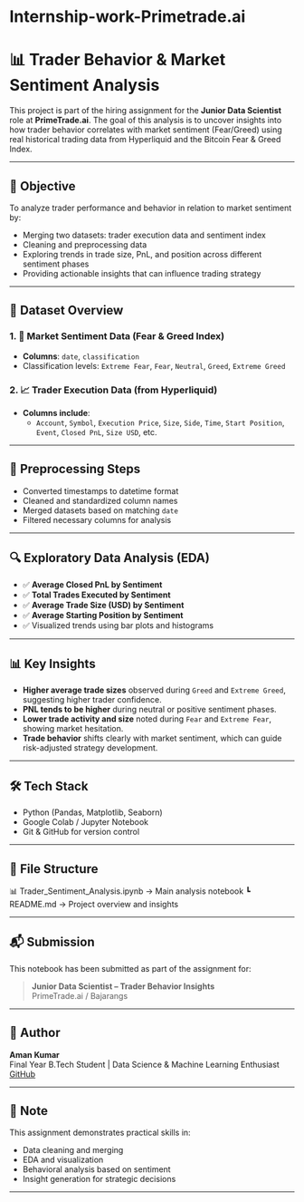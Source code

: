 # Internship-work-Primetrade.ai

# 📊 Trader Behavior & Market Sentiment Analysis

This project is part of the hiring assignment for the **Junior Data Scientist** role at **PrimeTrade.ai**. The goal of this analysis is to uncover insights into how trader behavior correlates with market sentiment (Fear/Greed) using real historical trading data from Hyperliquid and the Bitcoin Fear & Greed Index.

---

## 🚀 Objective

To analyze trader performance and behavior in relation to market sentiment by:
- Merging two datasets: trader execution data and sentiment index
- Cleaning and preprocessing data
- Exploring trends in trade size, PnL, and position across different sentiment phases
- Providing actionable insights that can influence trading strategy

---

## 📁 Dataset Overview

### 1. 🧾 Market Sentiment Data (Fear & Greed Index)
- **Columns**: `date`, `classification`
- Classification levels: `Extreme Fear`, `Fear`, `Neutral`, `Greed`, `Extreme Greed`

### 2. 📈 Trader Execution Data (from Hyperliquid)
- **Columns include**:
  - `Account`, `Symbol`, `Execution Price`, `Size`, `Side`, `Time`, `Start Position`, `Event`, `Closed PnL`, `Size USD`, etc.

---

## 🧼 Preprocessing Steps

- Converted timestamps to datetime format
- Cleaned and standardized column names
- Merged datasets based on matching `date`
- Filtered necessary columns for analysis

---

## 🔍 Exploratory Data Analysis (EDA)

- ✅ **Average Closed PnL by Sentiment**
- ✅ **Total Trades Executed by Sentiment**
- ✅ **Average Trade Size (USD) by Sentiment**
- ✅ **Average Starting Position by Sentiment**
- ✅ Visualized trends using bar plots and histograms

---

## 📊 Key Insights

- **Higher average trade sizes** observed during `Greed` and `Extreme Greed`, suggesting higher trader confidence.
- **PNL tends to be higher** during neutral or positive sentiment phases.
- **Lower trade activity and size** noted during `Fear` and `Extreme Fear`, showing market hesitation.
- **Trade behavior** shifts clearly with market sentiment, which can guide risk-adjusted strategy development.

---

## 🛠️ Tech Stack

- Python (Pandas, Matplotlib, Seaborn)
- Google Colab / Jupyter Notebook
- Git & GitHub for version control

---

## 📁 File Structure

📊 Trader_Sentiment_Analysis.ipynb → Main analysis notebook
┗ README.md → Project overview and insights


---

## 📬 Submission

This notebook has been submitted as part of the assignment for:
> **Junior Data Scientist – Trader Behavior Insights**  
> PrimeTrade.ai / Bajarangs

---

## 👤 Author

**Aman Kumar**  
Final Year B.Tech Student | Data Science & Machine Learning Enthusiast  
[GitHub](https://github.com/Amankar003)

---

## 📌 Note

This assignment demonstrates practical skills in:
- Data cleaning and merging
- EDA and visualization
- Behavioral analysis based on sentiment
- Insight generation for strategic decisions

---

